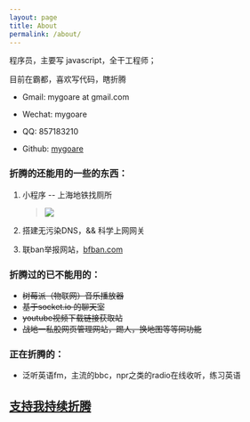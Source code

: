 ```yaml
---
layout: page
title: About
permalink: /about/
---
```


程序员，主要写 javascript，全干工程师；

目前在霸都，喜欢写代码，瞎折腾

* Gmail: mygoare at gmail.com

* Wechat: mygoare

* QQ: 857183210

* Github: [mygoare](https://github.com/mygoare)


### 折腾的还能用的一些的东西：

  1. 小程序 -- 上海地铁找厕所

      > ![](https://i.loli.net/2021/05/20/pjxuSJb4TylFOt7.png)

  2. 搭建无污染DNS，&& 科学上网网关
  3. 联ban举报网站，[bfban.com](https://bfban.com)

### 折腾过的已不能用的：

  * <del>树莓派（物联网）音乐播放器</del>
  * <del>基于socket.io 的聊天室</del>
  * <del>youtube视频下载链接获取站</del>
  * <del>战地一私股网页管理网站，踢人，换地图等等同功能</del>

### 正在折腾的：

  * 泛听英语fm，主流的bbc，npr之类的radio在线收听，练习英语

## [支持我持续折腾](https://dun.mianbaoduo.com/@mygoare)